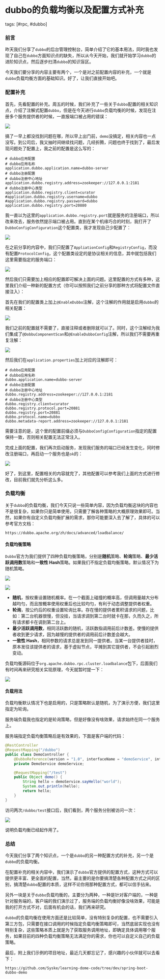 # dubbo的负载均衡以及配置方式补充
tags: [#rpc, #dubbo]

### 前言

昨天我们分享了`dubbo`的后台管理控制台，简单介绍了它的基本用法，同时我也发现了自己在`dubbo`方面知识点的缺失，所以从今天开始，我们就开始学习`dubbo`的进阶知识点，然后逐步扫清`dubbo`的知识盲区。

今天我们要分享的内容主要有两个，一个是对之前配置内容的补充，一个就是`dubbo`负载均衡方面的基础知识。好了，让我们直接开始吧。

### 配置补充

首先，先看配置的补充。周五的时候，我们补充了一些关于`dubbo`配置的相关知识点，介绍了注解式配置`dubbo`，但是在今天进行`dubbo`负载均衡的时候，发现在注册多个服务提供者的时候，一直报端口被占用的错误：

![](
https://syske-pic-bed.oss-cn-hangzhou.aliyuncs.com/imgs/images/20210816124837.png)

搞了一早上都没找到问题在哪，所以早上出门前，`demo`没搞定，相关内容也一点没写。到公司后，我又抽时间继续找问题，几经折腾，问题也终于找到了，最后发现问题处了配置上，我之前的配置是这么写的：

```properties
# dubbo应用配置
# dubbo应用名称
application.dubbo.application.name=dubbo-server
# dubbo注册配置
# dubbo注册中心地址
application.dubbo.registry.address=zookeeper://127.0.0.1:2181
# dubbo注册中心类型
application.dubbo.registry.client=curator
#application.dubbo.registry.username=dubbo
#application.dubbo.registry.password=dubbo
application.dubbo.registry.port=20880
```

我一直以为这里的`application.dubbo.registry.port`就是服务的注册端口，所以改来改去，服务依然提示端口被占用。直到在某个机缘巧合的时刻，我打开了`DubboConfigConfiguration`这个配置类，我才发现自己少配置了：

![](
https://syske-pic-bed.oss-cn-hangzhou.aliyuncs.com/imgs/images/20210816125821.png)

在之前分享的内容中，我们只配置了`AppliationConfig`和`RegistryConfig`，而没有配置`ProtocolConfig`，这个配置类设定的是协议相关的信息，其中就包括我们这里需要指定的服务端口：

![](
https://syske-pic-bed.oss-cn-hangzhou.aliyuncs.com/imgs/images/20210816130036.png)

然后我们只需要加上相应的配置即可解决上面的问题。这里配置的方式有多种，这里我们介绍一种新的配置方式（你可以按照我们之前分享的那种方式将配置文件直接注入）：

首先在我们的配置类上加上`@EnableDubbo`注解，这个注解的作用就是启用`dubbo`的相关配置：

![](
https://syske-pic-bed.oss-cn-hangzhou.aliyuncs.com/imgs/images/20210816130633.png)

我们之前的配置就不需要了，直接注释或者删除就可以了。同时，这个注解经为我们集成了`@DobbuComponentScan`和`@EnableDubboConfig`注解，所以我们不需要再重复注解：

![](
https://syske-pic-bed.oss-cn-hangzhou.aliyuncs.com/imgs/images/20210816130548.png)

然后我们在`application.properties`加上对应的注解即可：

```properties
# dubbo应用配置
# dubbo应用名称
dubbo.application.name=dubbo-server
# dubbo注册配置
# dubbo注册中心地址
dubbo.registry.address=zookeeper://127.0.0.1:2181
# dubbo注册中心类型
dubbo.registry.client=curator
dubbo.registry.protocol.port=20881
dubbo.registry.port=20881
dubbo.protocol.name=dubbo
dubbo.metadata-report.address=zookeeper://127.0.0.1:2181
```

需要注意的是，这个里的配置前缀必须与`DubboConfigConfiguration`指定的配置保持一致，否则相关配置无法正常注入。

完成上面的配置，我们再次启动服务，发现我们服务的端口已经发生变化，同时修改注册端口，再启动一个服务也是`ok`的：

![](
https://syske-pic-bed.oss-cn-hangzhou.aliyuncs.com/imgs/images/20210816131117.png)

好了，到这里，配置相关的内容就完了，其他配置可以参考我们上面的方式进行修改，目前我们就先分析这么多。

### 负载均衡

关于`dubbo`的负载均衡，我们今天只说一些简单内容，因为负载均衡这块的内容也不是很复杂，如果你只是简单使用，只需要了解各种策略的大概原理效果即可。当然，如果你有自定义负载均衡扩展的需求，那你可能要深入去了解了，具体的可以参考官方文档：

```
https://dubbo.apache.org/zh/docs/advanced/loadbalance/
```

#### 负载均衡策略

`Dubbo`官方为我们提供了四种负载均衡策略，分别是**随机**策略、**轮询**策略、**最少活跃调用数**策略和**一致性 Hash**策略。如果我们不指定负载均衡策略，默认情况下为随机策略。

![](
https://syske-pic-bed.oss-cn-hangzhou.aliyuncs.com/imgs/images/20210816132418.png)

![](
https://syske-pic-bed.oss-cn-hangzhou.aliyuncs.com/imgs/images/20210816132443.png)

- **随机**，按权重设置随机概率。在一个截面上碰撞的概率高，但调用量越大分布越均匀，而且按概率使用权重后也比较均匀，有利于动态调整提供者权重。
- **轮询**，按公约后的权重设置轮询比率。存在慢的提供者累积请求的问题，比如：第二台机器很慢，但没挂，当请求调到第二台时就卡在那，久而久之，所有请求都卡在调到第二台上。
- **最少活跃调用数**，相同活跃数的随机，活跃数指调用前后计数差。使慢的提供者收到更少请求，因为越慢的提供者的调用前后计数差会越大。
- **一致性 Hash**，相同参数的请求总是发到同一提供者。当某一台提供者挂时，原本发往该提供者的请求，基于虚拟节点，平摊到其它提供者，不会引起剧烈变动。

负载均衡源码位于`org.apache.dubbo.rpc.cluster.loadbalance`包下，后面我们有时间再来研究相关实现原理，今天就暂时提一下：

![](
https://syske-pic-bed.oss-cn-hangzhou.aliyuncs.com/imgs/images/20210816133154.png)

#### 负载用法

负载均衡默认情况下也是启用的，只是策略默认是随机，为了演示方便，我们这里指定为轮询。

服务端负载我也指定的是轮询策略，但是好像没有啥效果，请求始终在同一个服务上。

服务端指定负载均衡策略后是有效果的，下面是客户端的代码：

```java
@RestController
@RequestMapping("/dubbo")
public class DemoController {
    @DubboReference(version = "1.0", interfaceName = "demoService", interfaceClass = DemoService.class, loadbalance = "roundrobin")
    private DemoService demoService;

    @RequestMapping("/test")
    public Object demo() {
        String hello = demoService.sayHello("world");
        System.out.println(hello);
        return hello;
    }
}
```

访问两次`/dubbo/test`接口后，我们看到，两个服务分别被访问一次：

![](
https://syske-pic-bed.oss-cn-hangzhou.aliyuncs.com/imgs/images/20210816160143.png)

说明负载均衡已经起作用了。

### 总结

今天我们分享了两个知识点，一个是`dubbo`的另一种配置方式的补充，另一个是`dubbo`的负载均衡。

在配置补充的相关内容中，我们演示了`dubbo`官方提供的配置方式，这种方式可以提供更丰富、更全面的配置，当然，最主要的是你要搞清楚各种配置方式之间的区别，搞清楚`dubbo`配置的本质，这样不论你用那种配置方式，都可以信手拈来。

 另外一块是关于`dubbo`负载均衡的，主要分为两种，一种是针对客户端的，一种是针对服务端的，客户端的我们演示过了，服务端的负载均衡好像没啥效果，可能是我的打开方式不对，后面有机会的话，我们再来研究。

 `dubbo`的负载均衡在使用方面还是比较简单，没有特别复杂的配置，也不需要引入第三方包，只需要在接口调用的时候指定负载均衡策略即可，当然底层实现也没有特别复杂，这些策略本质上就是为了获取服务调用地址，即确定具体调用哪个服务，如果目前的四种负载均衡策略无法满足你的需求，你也可以自定义自己的负载策略。

最后，附上我们示例的项目地址，最近几天都忘记了，感兴趣的小伙伴就可以去看下：

```
https://github.com/Syske/learning-dome-code/tree/dev/spring-boot-dubbo-demo
```

